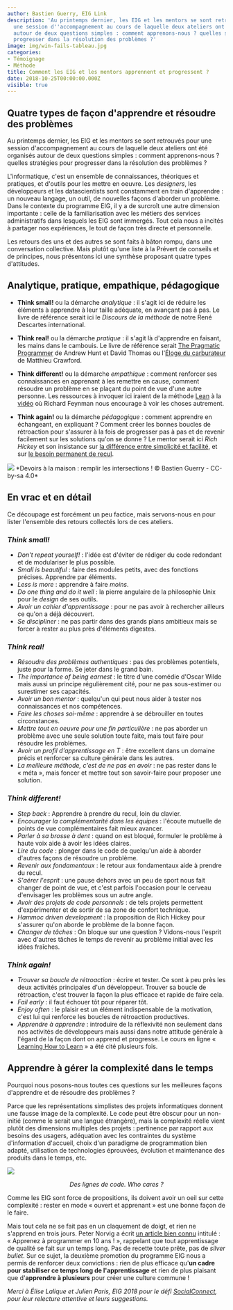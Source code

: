 ```yaml
---
author: Bastien Guerry, EIG Link
description: 'Au printemps dernier, les EIG et les mentors se sont retrouvés pour
  une session d''accompagnement au cours de laquelle deux ateliers ont été organisés
  autour de deux questions simples : comment apprenons-nous ? quelles stratégies pour
  progresser dans la résolution des problèmes ?'
image: img/win-fails-tableau.jpg
categories:
- Témoignage
- Méthode
title: Comment les EIG et les mentors apprennent et progressent ?
date: 2018-10-25T00:00:00.000Z
visible: true
---
```


## Quatre types de façon d'apprendre et résoudre des problèmes

Au printemps dernier, les EIG et les mentors se sont retrouvés pour
une session d'accompagnement au cours de laquelle deux ateliers ont
été organisés autour de deux questions simples : comment
apprenons-nous ?  quelles stratégies pour progresser dans la
résolution des problèmes ?

L'informatique, c'est un ensemble de connaissances, théoriques et
pratiques, et d'outils pour les mettre en oeuvre.  Les *designers*,
les développeurs et les datascientists sont constamment en train
d'apprendre : un nouveau langage, un outil, de nouvelles façons
d'aborder un problème.  Dans le contexte du programme EIG, il y a de
surcroît une autre dimension importante : celle de la familiarisation
avec les métiers des services administratifs dans lesquels les EIG
sont immergés.  Tout cela nous a incités à partager nos expériences,
le tout de façon très directe et personnelle.

Les retours des uns et des autres se sont faits à bâton rompu, dans
une conversation collective.  Mais plutôt qu'une liste à la Prévert de
conseils et de principes, nous présentons ici une synthèse proposant
quatre types d'attitudes.

## Analytique, pratique, empathique, pédagogique

- **Think small!** ou la démarche *analytique* : il s'agit ici de
  réduire les éléments à apprendre à leur taille adéquate, en avançant
  pas à pas.  Le livre de référence serait ici le *Discours de la
  méthode* de notre René Descartes international.
  
- **Think real!** ou la démarche *pratique* : il s'agit là d'apprendre
  en faisant, les mains dans le cambouis.  Le livre de référence
  serait [The Pragmatic
  Programmer](https://en.wikipedia.org/wiki/The_Pragmatic_Programmer)
  de Andrew Hunt et David Thomas ou l'[Éloge du
  carburateur](https://www.editionsladecouverte.fr/catalogue/index-_loge_du_carburateur-9782707160065.html)
  de Matthieu Crawford.

- **Think different!** ou la démarche *empathique* : comment renforcer
  ses connaissances en apprenant à les remettre en cause, comment
  résoudre un problème en se plaçant du point de vue d'une autre
  personne.  Les ressources à invoquer ici iraient de la méthode
  [Lean](https://fr.wikipedia.org/wiki/Lean_(production)) à la
  [vidéo](https://www.youtube.com/watch?v=PsgBtOVzHKI) où Richard
  Feynman nous encourage à voir les choses autrement.
  
- **Think again!** ou la démarche *pédagogique* : comment apprendre en
  échangeant, en expliquant ?  Comment créer les bonnes boucles de
  rétroaction pour s'assurer à la fois de progresser pas à pas et de
  revenir facilement sur les solutions qu'on se donne ?  Le mentor
  serait ici *Rich Hickey* et son insistance sur [la différence entre
  simplicité et
  facilité](https://www.youtube.com/watch?v=34_L7t7fD_U), et sur [le
  besoin permanent de
  recul](https://www.youtube.com/watch?v=f84n5oFoZBc).

<img src="/img/apprendre_progresser.png"/>
*Devoirs à la maison : remplir les intersections ! © Bastien Guerry - CC-by-sa 4.0*

## En vrac et en détail

Ce découpage est forcément un peu factice, mais servons-nous en pour
lister l'ensemble des retours collectés lors de ces ateliers.

### *Think small!*

- *Don't repeat yourself!* : l'idée est d'éviter de rédiger du code
  redondant et de modulariser le plus possible.
- *Small is beautiful* : faire des modules petits, avec des fonctions
  précises.  Apprendre par éléments.
- *Less is more* : apprendre à faire *moins*.
- *Do one thing and do it well* : la pierre angulaire de la
  philosophie Unix pour le *design* de ses outils.
- *Avoir un cahier d'apprentissage* : pour ne pas avoir à rechercher
  ailleurs ce qu'on a déjà découvert.
- *Se discipliner* : ne pas partir dans des grands plans ambitieux
  mais se forcer à rester au plus près d'éléments digestes.

### *Think real!*

- *Résoudre des problèmes authentiques* : pas des problèmes
  potentiels, juste pour la forme.  Se jeter dans le grand bain.
- *The importance of being earnest* : le titre d'une comédie d'Oscar
  Wilde mais aussi un principe régulièrement cité, pour ne pas
  sous-estimer ou surestimer ses capacités.
- *Avoir un bon mentor* : quelqu'un qui peut nous aider à tester nos
  connaissances et nos compétences.
- *Faire les choses soi-même* : apprendre à se débrouiller en toutes
  circonstances.
- *Mettre tout en oeuvre pour une fin particulière* : ne pas aborder
  un problème avec une seule solution toute faite, mais tout faire
  pour résoudre les problèmes.
- *Avoir un profil d'apprentissage en T* : être excellent dans un
  domaine précis et renforcer sa culture générale dans les autres.
- *La meilleure méthode, c'est de ne pas en avoir* : ne pas rester
  dans le « méta », mais foncer et mettre tout son savoir-faire pour
  proposer une solution.

### *Think different!*

- *Step back* : Apprendre à prendre du recul, loin du clavier.
- *Encourager la complémentarité dans les équipes* : l'écoute mutuelle
  de points de vue complémentaires fait mieux avancer.
- *Parler à sa brosse à dent* : quand on est bloqué, formuler le
  problème à haute voix aide à avoir les idées claires.
- *Lire du code* : plonger dans le code de quelqu'un aide à aborder
  d'autres façons de résoudre un problème.
- *Revenir aux fondamentaux* : le retour aux fondamentaux aide à
  prendre du recul.
- *S'aérer l'esprit* : une pause dehors avec un peu de sport nous fait
  changer de point de vue, et c'est parfois l'occasion pour le cerveau
  d'envisager les problèmes sous un autre angle.
- *Avoir des projets de code personnels* : de tels projets permettent
  d'expérimenter et de sortir de sa zone de confort technique.
- *Hammoc driven development* : la proposition de Rich Hickey pour
  s'assurer qu'on aborde le problème de la bonne façon.
- *Changer de tâches* : On bloque sur une question ?  Vidons-nous
  l'esprit avec d'autres tâches le temps de revenir au problème
  initial avec les idées fraîches.

### *Think again!*

- *Trouver sa boucle de rétroaction* : écrire et tester.  Ce sont à
  peu près les deux activités principales d'un développeur.  Trouver
  sa boucle de rétroaction, c'est trouver la façon la plus efficace et
  rapide de faire cela.
- *Fail early* : il faut échouer tôt pour réparer tôt.
- *Enjoy often* : le plaisir est un élément indispensable de la
  motivation, c'est lui qui renforce les boucles de rétroaction
  productives.
- *Apprendre à apprendre* : introduire de la réflexivité non seulement
  dans nos activités de développeurs mais aussi dans notre attitude
  générale à l'égard de la façon dont on apprend et progresse.  Le
  cours en ligne « [Learning How to
  Learn](https://fr.coursera.org/learn/learning-how-to-learn) » a été
  cité plusieurs fois.

## Apprendre à gérer la complexité dans le temps

Pourquoi nous posons-nous toutes ces questions sur les meilleures
façons d'apprendre et de résoudre des problèmes ?

Parce que les représentations simplistes des projets informatiques
donnent une fausse image de la complexité.  Le code peut être obscur
pour un non-initié (comme le serait une langue étrangère), mais la
complexité réelle vient plutôt des dimensions multiples des projets :
pertinence par rapport aux besoins des usagers, adéquation avec les
contraintes du système d'information d'accueil, choix d'un paradigme
de programmation bien adapté, utilisation de technologies éprouvées,
évolution et maintenance des produits dans le temps, etc.

<a href="https://pxhere.com/en/photo/911144"><img src="https://c.pxhere.com/photos/72/9c/close_up_code_coding_computer_computing_conceptual_data_design-911144.jpg!d"/></a>
<center><p><em>Des lignes de code.  Who cares ?</em></p></center>

Comme les EIG sont force de propositions, ils doivent avoir un oeil
sur cette complexité : rester en mode « ouvert et apprenant » est une
bonne façon de le faire.

Mais tout cela ne se fait pas en un claquement de doigt, et rien ne
s'apprend en trois jours.  Peter Norvig a écrit [un article bien
connu](http://www.norvig.com/21-days.html) intitulé : « Apprenez à
programmer en 10 ans ! », rappelant que tout apprentissage de qualité
se fait sur un temps long.  Pas de recette toute prête, pas de *silver
bullet*.  Sur ce sujet, la deuxième promotion du programme EIG nous a
permis de renforcer deux convictions : rien de plus efficace qu'**un
cadre pour stabiliser ce temps long de l'apprentissage** et rien de
plus plaisant que d'**apprendre à plusieurs** pour créer une culture
commune !

*Merci à Élise Lalique et Julien Paris, EIG 2018 pour le défi
[SocialConnect](https://entrepreneur-interet-general.etalab.gouv.fr/defis/2018/socialconnect.html),
pour leur relecture attentive et leurs suggestions.*
